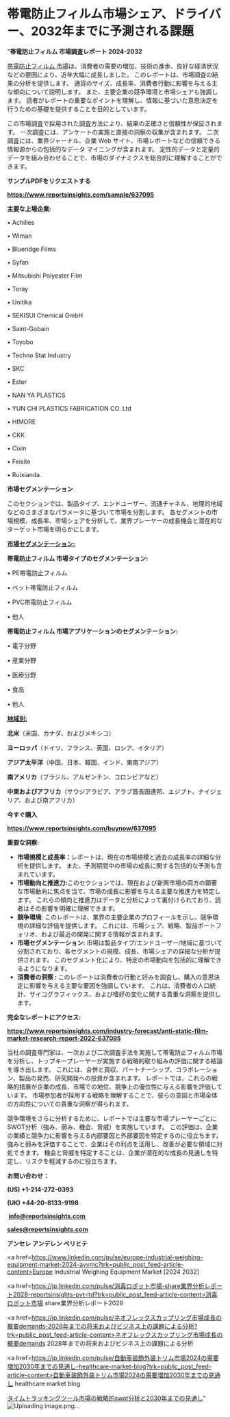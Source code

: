 # 帯電防止フィルム市場シェア、ドライバー、2032年までに予測される課題

"<strong>帯電防止フィルム 市場調査レポート 2024-2032</strong>

<a href=https://www.reportsinsights.com/sample/637095>帯電防止フィルム 市場</a>は、消費者の需要の増加、技術の進歩、良好な経済状況などの要因により、近年大幅に成長しました。 このレポートは、市場調査の結果の分析を提供します。 通貨のサイズ、成長率、消費者行動に影響を与える主な傾向について説明します。 また、主要企業の競争環境と市場シェアも強調します。 読者がレポートの重要なポイントを理解し、情報に基づいた意思決定を行うための基礎を提供することを目的としています。

この市場調査で採用された調査方法により、結果の正確さと信頼性が保証されます。 一次調査には、アンケートの実施と直接の洞察の収集が含まれます。 二次調査には、業界ジャーナル、企業 Web サイト、市場レポートなどの信頼できる情報源からの包括的なデータ マイニングが含まれます。 定性的データと定量的データを組み合わせることで、市場のダイナミクスを総合的に理解することができます。

<strong><b>サンプルPDFをリクエストする</b></strong>

<a href=https://www.reportsinsights.com/sample/637095><strong><u>https://www.reportsinsights.com/sample/637095</u></strong></a>

<strong>主要な上場企業:</strong>

• Achilles

• Wiman

• Blueridge Films

• Syfan

• Mitsubishi Polyester Film

• Toray

• Unitika

• SEKISUI Chemical GmbH

• Saint-Gobain

• Toyobo

• Techno Stat Industry

• SKC

• Ester

• NAN YA PLASTICS

• YUN CHI PLASTICS FABRICATION CO. Ltd

• HIMORE

• CKK

• Cixin

• Feisite

• Ruixianda.

<strong>市場セグメンテーション</strong>

このセクションでは、製品タイプ、エンドユーザー、流通チャネル、地理的地域などのさまざまなパラメータに基づいて市場を分割します。 各セグメントの市場規模、成長率、市場シェアを分析して、業界プレーヤーの成長機会と潜在的なターゲット市場を明らかにします。

<strong><u>市場セグメンテーション</u></strong><strong><u>:</u></strong>

<strong>帯電防止フィルム 市場タイプのセグメンテーション:</strong>

• PE帯電防止フィルム

• ペット帯電防止フィルム

• PVC帯電防止フィルム

• 他人

<strong>帯電防止フィルム 市場アプリケーションのセグメンテーション:</strong>

• 電子分野

• 産業分野

• 医療分野

• 食品

• 他人

<strong><u>地域別</u></strong><strong><u>:</u></strong>

<strong>北米</strong>（米国、カナダ、およびメキシコ）

<strong>ヨーロッパ</strong>（ドイツ、フランス、英国、ロシア、イタリア）

<strong>アジア太平洋</strong>（中国、日本、韓国、インド、東南アジア）

<strong>南アメリカ</strong>（ブラジル、アルゼンチン、コロンビアなど）

<strong>中東およびアフリカ</strong>（サウジアラビア、アラブ首長国連邦、エジプト、ナイジェリア、および南アフリカ）

<strong>今すぐ購入</strong>

<a href=https://www.reportsinsights.com/buynow/637095><strong><u>https://www.reportsinsights.com/buynow/637095</u></strong></a>

<strong>重要な洞察:</strong>
<ul>
  <li><strong>市場規模と成長率：</strong>レポートは、現在の市場規模と過去の成長率の詳細な分析を提供します。 また、予測期間中の市場の成長に関する包括的な予測も含まれています。</li>
  <li><strong>市場動向と推進力:</strong>このセクションでは、現在および新興市場の両方の顕著な市場動向に焦点を当て、市場の成長に影響を与える主要な推進力を特定します。 これらの傾向と推進力はデータと分析によって裏付けられており、読者はその影響を明確に理解できます。</li>
  <li><strong>競争環境</strong>: このレポートは、業界の主要企業のプロフィールを示し、競争環境の詳細な評価を提供します。 これには、市場シェア、戦略、製品ポートフォリオ、および最近の開発に関する情報が含まれます。</li>
  <li><strong>市場セグメンテーション: </strong>市場は製品タイプ/エンドユーザー/地域に基づいて分割されており、各セグメントの規模、成長、市場シェアの詳細な分析が提供されます。 このセグメント化により、特定の市場動向を包括的に理解できるようになります。</li>
  <li><strong>消費者の洞察 : </strong>このレポートは消費者の行動と好みを調査し、購入の意思決定に影響を与える主要な要因を強調しています。 これは、消費者の人口統計、サイコグラフィックス、および嗜好の変化に関する貴重な洞察を提供します。</li>
</ul>
<strong>完全なレポートにアクセス:</strong>

<a href=https://www.reportsinsights.com/industry-forecast/anti-static-film-market-research-report-2022-637095><strong><u><b>https://www.reportsinsights.com/industry-forecast/anti-static-film-market-research-report-2022-637095</b></u></strong></a>

当社の調査専門家は、一次および二次調査手法を実施して帯電防止フィルム市場を分析し、トップキープレーヤーが実施する戦略的取り組みの評価に関する結論を導き出します。 これには、合併と買収、パートナーシップ、コラボレーション、製品の発売、研究開発への投資が含まれます。 レポートでは、これらの戦略的措置が企業の成長、市場での地位、競争上の優位性に与える影響を評価しています。 市場参加者が採用する戦略を理解することで、彼らの意図と市場全体の方向性についての貴重な洞察が得られます。

競争環境をさらに分析するために、レポートでは主要な市場プレーヤーごとにSWOT分析（強み、弱み、機会、脅威）を実施しています。 この評価は、企業の業績と競争力に影響を与える内部要因と外部要因を特定するのに役立ちます。 強みと弱みを評価することで、企業はその利点を活用し、改善が必要な領域に対処できます。 機会と脅威を特定することは、企業が潜在的な成長の見通しを特定し、リスクを軽減するのに役立ちます。

<strong>お問い合わせ：</strong>

<strong>(US) +1-214-272-0393</strong>

<strong>(UK) +44-20-8133-9198</strong>

<strong> </strong><a href=info@reportsinsights.com><strong><u>info@reportsinsights.com</u></strong></a>

<a href=sales@reportsinsights.com><strong><u>sales@reportsinsights.com</u></strong></a>

<strong>アンセレ アンデレン ベリヒテ</strong>

<a href=https://www.linkedin.com/pulse/europe-industrial-weighing-equipment-market-2024-avvmc?trk=public_post_feed-article-content>Europe Industrial Weighing Equipment Market [2024 2032]</a>

<a href=https://jp.linkedin.com/pulse/消毒ロボット市場-share業界分析レポート2028-reportsinsights-pvt-ltd?trk=public_post_feed-article-content>消毒ロボット市場 share業界分析レポート2028</a>

<a href=https://jp.linkedin.com/pulse/ネオフレックスカップリング市場成長の概要demands-2028年までの将来およびビジネス上の課題による分析?trk=public_post_feed-article-content>ネオフレックスカップリング市場成長の概要demands 2028年までの将来およびビジネス上の課題による分析</a>

<a href=https://jp.linkedin.com/pulse/自動車装飾外装トリム市場2024の需要増加2030年までの見通し-healthcare-market-blog?trk=public_post_feed-article-content>自動車装飾外装トリム市場2024の需要増加2030年までの見通し healthcare market blog</a>

<a href=https://www.linkedin.com/pulse/タイムトラッキングツール市場の戦略的swot分析と2030年までの見通し-community-market-research-ssjqf/>タイムトラッキングツール市場の戦略的swot分析と2030年までの見通し</a>"
![Uploading image.png…]()
